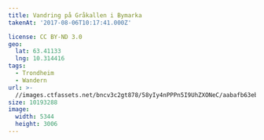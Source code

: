 ```yaml
---
title: Vandring på Gråkallen i Bymarka
takenAt: '2017-08-06T10:17:41.000Z'

license: CC BY-ND 3.0
geo:
  lat: 63.41133
  lng: 10.314416
tags:
  - Trondheim
  - Wandern
url: >-
  //images.ctfassets.net/bncv3c2gt878/58yIy4nPPPn5I9UhZXONeC/aabafb63ebbb474b208b7043388996c0/vandring-p-grkallen-i-bymarka_36270880111_o
size: 10193288
image:
  width: 5344
  height: 3006
---
```

